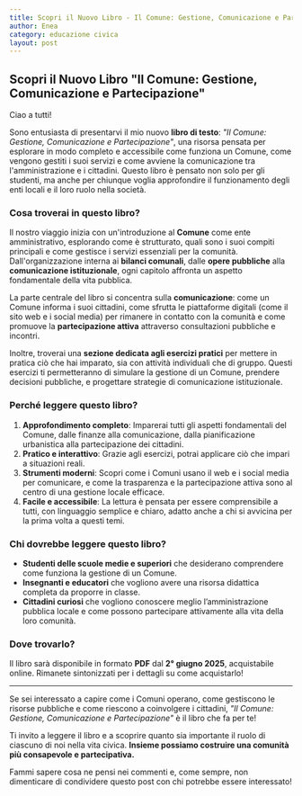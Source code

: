 ```yaml
---
title: Scopri il Nuovo Libro - Il Comune: Gestione, Comunicazione e Partecipazione
author: Enea
category: educazione civica
layout: post
---
```

## **Scopri il Nuovo Libro "Il Comune: Gestione, Comunicazione e Partecipazione"**

Ciao a tutti!

Sono entusiasta di presentarvi il mio nuovo **libro di testo**: *"Il Comune: Gestione, Comunicazione e Partecipazione"*, una risorsa pensata per esplorare in modo completo e accessibile come funziona un Comune, come vengono gestiti i suoi servizi e come avviene la comunicazione tra l'amministrazione e i cittadini. Questo libro è pensato non solo per gli studenti, ma anche per chiunque voglia approfondire il funzionamento degli enti locali e il loro ruolo nella società.

### **Cosa troverai in questo libro?**

Il nostro viaggio inizia con un'introduzione al **Comune** come ente amministrativo, esplorando come è strutturato, quali sono i suoi compiti principali e come gestisce i servizi essenziali per la comunità. Dall'organizzazione interna ai **bilanci comunali**, dalle **opere pubbliche** alla **comunicazione istituzionale**, ogni capitolo affronta un aspetto fondamentale della vita pubblica.

La parte centrale del libro si concentra sulla **comunicazione**: come un Comune informa i suoi cittadini, come sfrutta le piattaforme digitali (come il sito web e i social media) per rimanere in contatto con la comunità e come promuove la **partecipazione attiva** attraverso consultazioni pubbliche e incontri.

Inoltre, troverai una **sezione dedicata agli esercizi pratici** per mettere in pratica ciò che hai imparato, sia con attività individuali che di gruppo. Questi esercizi ti permetteranno di simulare la gestione di un Comune, prendere decisioni pubbliche, e progettare strategie di comunicazione istituzionale.

### **Perché leggere questo libro?**

1. **Approfondimento completo**: Imparerai tutti gli aspetti fondamentali del Comune, dalle finanze alla comunicazione, dalla pianificazione urbanistica alla partecipazione dei cittadini.
2. **Pratico e interattivo**: Grazie agli esercizi, potrai applicare ciò che impari a situazioni reali.
3. **Strumenti moderni**: Scopri come i Comuni usano il web e i social media per comunicare, e come la trasparenza e la partecipazione attiva sono al centro di una gestione locale efficace.
4. **Facile e accessibile**: La lettura è pensata per essere comprensibile a tutti, con linguaggio semplice e chiaro, adatto anche a chi si avvicina per la prima volta a questi temi.

### **Chi dovrebbe leggere questo libro?**

- **Studenti delle scuole medie e superiori** che desiderano comprendere come funziona la gestione di un Comune.
- **Insegnanti e educatori** che vogliono avere una risorsa didattica completa da proporre in classe.
- **Cittadini curiosi** che vogliono conoscere meglio l’amministrazione pubblica locale e come possono partecipare attivamente alla vita della loro comunità.

### **Dove trovarlo?**

Il libro sarà disponibile in formato **PDF** dal **2° giugno 2025**, acquistabile online. Rimanete sintonizzati per i dettagli su come acquistarlo!

---

Se sei interessato a capire come i Comuni operano, come gestiscono le risorse pubbliche e come riescono a coinvolgere i cittadini, *"Il Comune: Gestione, Comunicazione e Partecipazione"* è il libro che fa per te!

Ti invito a leggere il libro e a scoprire quanto sia importante il ruolo di ciascuno di noi nella vita civica. **Insieme possiamo costruire una comunità più consapevole e partecipativa.**

Fammi sapere cosa ne pensi nei commenti e, come sempre, non dimenticare di condividere questo post con chi potrebbe essere interessato!
